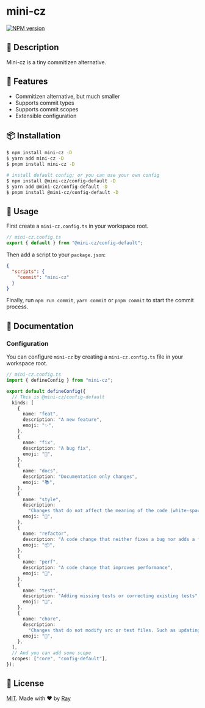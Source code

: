 # mini-cz

[![NPM version](https://img.shields.io/npm/v/mini-cz?color=a1b858&label=)](https://www.npmjs.com/package/mini-cz)

## 🤘 Description

Mini-cz is a tiny commitizen alternative.

## 💎 Features

- Commitizen alternative, but much smaller
- Supports commit types
- Supports commit scopes
- Extensible configuration

## 📦 Installation

```bash
$ npm install mini-cz -D
$ yarn add mini-cz -D
$ pnpm install mini-cz -D

# install default config; or you can use your own config
$ npm install @mini-cz/config-default -D
$ yarn add @mini-cz/config-default -D
$ pnpm install @mini-cz/config-default -D
```

## 🚀 Usage

First create a `mini-cz.config.ts` in your workspace root.

```ts
// mini-cz.config.ts
export { default } from "@mini-cz/config-default";
```

Then add a script to your `package.json`:

```json
{
  "scripts": {
    "commit": "mini-cz"
  }
}
```

Finally, run `npm run commit`, `yarn commit` or `pnpm commit` to start the commit process.

## 📖 Documentation

### Configuration

You can configure `mini-cz` by creating a `mini-cz.config.ts` file in your workspace root.

```ts
// mini-cz.config.ts
import { defineConfig } from "mini-cz";

export default defineConfig({
  // This is @mini-cz/config-default
  kinds: [
    {
      name: "feat",
      description: "A new feature",
      emoji: "✨",
    },
    {
      name: "fix",
      description: "A bug fix",
      emoji: "🐛",
    },
    {
      name: "docs",
      description: "Documentation only changes",
      emoji: "📚",
    },
    {
      name: "style",
      description:
        "Changes that do not affect the meaning of the code (white-space, formatting, missing semi-colons, etc)",
      emoji: "💎",
    },
    {
      name: "refactor",
      description: "A code change that neither fixes a bug nor adds a feature",
      emoji: "📦",
    },
    {
      name: "perf",
      description: "A code change that improves performance",
      emoji: "🚀",
    },
    {
      name: "test",
      description: "Adding missing tests or correcting existing tests",
      emoji: "🚨",
    },
    {
      name: "chore",
      description:
        "Changes that do not modify src or test files. Such as updating build tasks, package manager configs, etc.",
      emoji: "🤖",
    },
  ],
  // And you can add some scope
  scopes: ["core", "config-default"],
});
```

## 📝 License

[MIT](./LICENSE). Made with ❤️ by [Ray](https://github.com/so1ve)